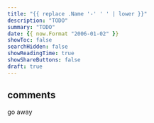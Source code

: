 ```yaml
---
title: "{{ replace .Name '-' ' ' | lower }}"
description: "TODO"
summary: "TODO"
date: {{ now.Format "2006-01-02" }}
showToc: false
searchHidden: false
showReadingTime: true
showShareButtons: false
draft: true
---
```


## comments

go away
